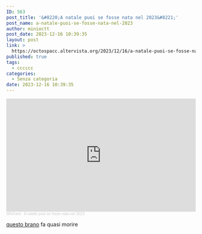 ```yaml
---
ID: 563
post_title: '&#8220;A natale puoi se fosse nata nel 2023&#8221;'
post_name: a-natale-puoi-se-fosse-nata-nel-2023
author: minioctt
post_date: 2023-12-16 10:39:35
layout: post
link: >
  https://octospacc.altervista.org/2023/12/16/a-natale-puoi-se-fosse-nata-nel-2023/
published: true
tags:
  - cccccc
categories:
  - Senza categoria
date: 2023-12-16 10:39:35
---
```

<!-- wp:html -->
<iframe width="100%" height="300" scrolling="no" frameborder="no" allow="autoplay" src="https://w.soundcloud.com/player/?url=https%3A//api.soundcloud.com/tracks/1691796192&color=%23ff5500&auto_play=false&hide_related=false&show_comments=true&show_user=true&show_reposts=false&show_teaser=true&visual=true"></iframe><div style="font-size: 10px; color: #cccccc;line-break: anywhere;word-break: normal;overflow: hidden;white-space: nowrap;text-overflow: ellipsis; font-family: Interstate,Lucida Grande,Lucida Sans Unicode,Lucida Sans,Garuda,Verdana,Tahoma,sans-serif;font-weight: 100;"><a href="https://soundcloud.com/whixard" title="WhiXard" target="_blank" style="color: #cccccc; text-decoration: none;" rel="noopener">WhiXard</a> · <a href="https://soundcloud.com/whixard/a-natale-puoi-se-fosse-nata-nel-2023" title="A natale puoi se fosse nata nel 2023" target="_blank" style="color: #cccccc; text-decoration: none;" rel="noopener">A natale puoi se fosse nata nel 2023</a></div>
<!-- /wp:html -->

<!-- wp:paragraph -->
<p><a href="https://soundcloud.com/whixard/a-natale-puoi-se-fosse-nata-nel-2023">questo brano</a> fa quasi morire</p>
<!-- /wp:paragraph -->